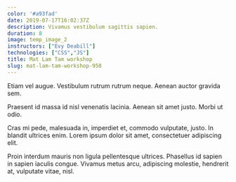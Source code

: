 ```yaml
---
color: '#a93fad'
date: 2019-07-17T16:02:37Z
description: Vivamus vestibulum sagittis sapien.
duration: 8
image: temp_image_2
instructors: ["Evy Deabill"]
technologies: ["CSS","JS"]
title: Mat Lam Tam workshop
slug: mat-lam-tam-workshop-958
---
```

Etiam vel augue. Vestibulum rutrum rutrum neque. Aenean auctor gravida sem.

Praesent id massa id nisl venenatis lacinia. Aenean sit amet justo. Morbi ut odio.

Cras mi pede, malesuada in, imperdiet et, commodo vulputate, justo. In blandit ultrices enim. Lorem ipsum dolor sit amet, consectetuer adipiscing elit.

Proin interdum mauris non ligula pellentesque ultrices. Phasellus id sapien in sapien iaculis congue. Vivamus metus arcu, adipiscing molestie, hendrerit at, vulputate vitae, nisl.
